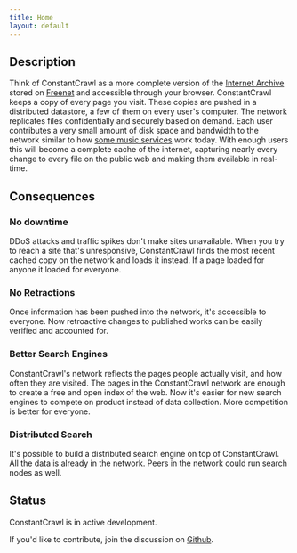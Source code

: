 ```yaml
---
title: Home
layout: default
---
```


## Description

Think of ConstantCrawl as a more complete version of the [Internet
Archive](http://archive.org/) stored on [Freenet](https://freenetproject.org/)
and accessible through your browser. ConstantCrawl keeps a copy of every page
you visit. These copies are pushed in a distributed datastore, a few of them on
every user's computer. The network replicates files confidentially and securely
based on demand. Each user contributes a very small amount of disk space and
bandwidth to the network similar to how [some music
services](http://www.csc.kth.se/~gkreitz/spotify-p2p10/spotify-p2p10.pdf) work
today. With enough users this will become a complete cache of the internet,
capturing nearly every change to every file on the public web and making them
available in real-time.


## Consequences

### No downtime

DDoS attacks and traffic spikes don't make sites unavailable. When you try to
reach a site that's unresponsive, ConstantCrawl finds the most recent cached copy
on the network and loads it instead. If a page loaded for anyone it loaded for
everyone.


### No Retractions

Once information has been pushed into the network, it's accessible to everyone.
Now retroactive changes to published works can be easily verified and accounted
for.


### Better Search Engines

ConstantCrawl's network reflects the pages people actually visit, and how often
they are visited. The pages in the ConstantCrawl network are enough to create
a free and open index of the web. Now it's easier for new search engines to
compete on product instead of data collection. More competition is better for
everyone.


### Distributed Search

It's possible to build a distributed search engine on top of ConstantCrawl. All
the data is already in the network. Peers in the network could run search nodes
as well.

## Status

ConstantCrawl is in active development.

If you'd like to contribute, join the discussion on
[Github](https://github.com/titanous/constantcrawl).
